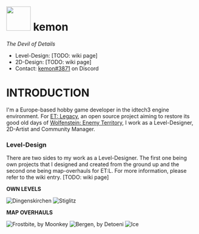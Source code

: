 <img src="https://i.imgur.com/QPiQl8o.png" width="64"/> kemon
==========

*The Devil of Details*

* Level-Design: [TODO: wiki page]
* 2D-Design: [TODO: wiki page]
* Contact: [kemon#3871](https://discordapp.com/invite/UBAZFys) on Discord


INTRODUCTION
============

I'm a Europe-based hobby game developer in the idtech3 engine environment. For [ET: Legacy](https://github.com/etlegacy), an open source project aiming to restore its good old days of [Wolfenstein: Enemy Territory](https://github.com/id-Software/Enemy-Territory), I work as a Level-Designer, 2D-Artist and Community Manager.

### Level-Design

There are two sides to my work as a Level-Designer. The first one being own projects that I designed and created from the ground up and the second one being map-overhauls for ET:L. For more information, please refer to the wiki entry. [TODO: wiki page]

**OWN LEVELS**

![Dingenskirchen](https://github.com/realkemon/home/blob/master/maps/dingenskirchen.png)
![Stiglitz](https://github.com/realkemon/home/blob/master/maps/stiglitz.png)

**MAP OVERHAULS**

![Frostbite, by Moonkey](https://github.com/realkemon/home/blob/master/maps/etl_frostbite.png)
![Bergen, by Detoeni](https://github.com/realkemon/home/blob/master/maps/etl_bergen.png)
![Ice](https://github.com/realkemon/home/blob/master/maps/etl_ice.png)





